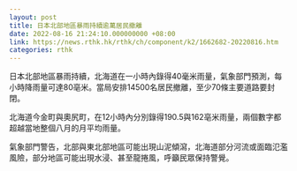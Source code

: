 ```yaml
---
layout: post
title: 日本北部地區暴雨持續逾萬居民撤離
date: 2022-08-16 21:24:10.000000000 +08:00
link: https://news.rthk.hk/rthk/ch/component/k2/1662682-20220816.htm
categories: rthk
---
```


日本北部地區暴雨持續，北海道在一小時內錄得40毫米雨量，氣象部門預測，每小時降雨量可達80亳米。當局安排14500名居民撤離，至少70條主要道路要封閉。

北海道今金町與奧尻町，在12小時內分別錄得190.5與162亳米雨量，兩個數字都超越當地整個八月的月平均雨量。

氣象部門警告，北部與東北部地區可能出現山泥傾瀉，北海道部分河流或面臨氾濫風險，部分地區可能出現水浸、甚至龍捲風，呼籲民眾保持警覺。

